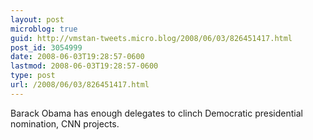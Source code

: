 ```yaml
---
layout: post
microblog: true
guid: http://vmstan-tweets.micro.blog/2008/06/03/826451417.html
post_id: 3054999
date: 2008-06-03T19:28:57-0600
lastmod: 2008-06-03T19:28:57-0600
type: post
url: /2008/06/03/826451417.html
---
```

Barack Obama has enough delegates to clinch Democratic presidential nomination, CNN projects.
